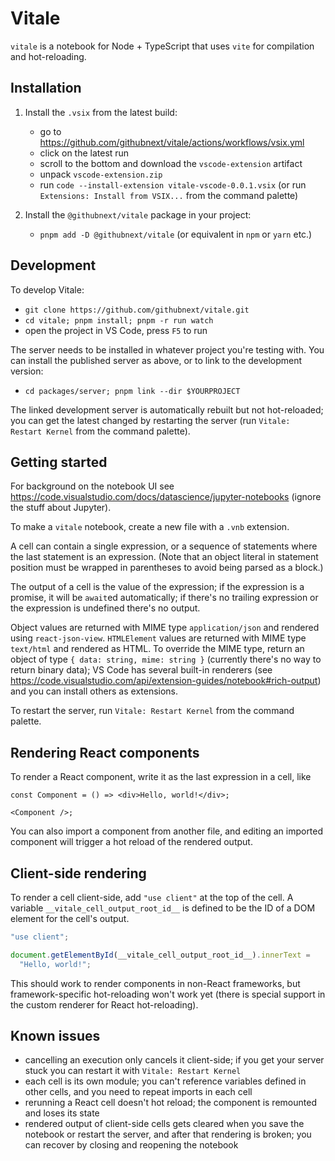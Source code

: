 # Vitale

`vitale` is a notebook for Node + TypeScript that uses `vite` for compilation
and hot-reloading.

## Installation

1.  Install the `.vsix` from the latest build:

    - go to https://github.com/githubnext/vitale/actions/workflows/vsix.yml
    - click on the latest run
    - scroll to the bottom and download the `vscode-extension` artifact
    - unpack `vscode-extension.zip`
    - run `code --install-extension vitale-vscode-0.0.1.vsix` (or run
      `Extensions: Install from VSIX...` from the command palette)

2.  Install the `@githubnext/vitale` package in your project:

    - `pnpm add -D @githubnext/vitale` (or equivalent in `npm` or `yarn` etc.)

## Development

To develop Vitale:

- `git clone https://github.com/githubnext/vitale.git`
- `cd vitale; pnpm install; pnpm -r run watch`
- open the project in VS Code, press `F5` to run

The server needs to be installed in whatever project you're testing with. You
can install the published server as above, or to link to the development
version:

- `cd packages/server; pnpm link --dir $YOURPROJECT`

The linked development server is automatically rebuilt but not hot-reloaded; you
can get the latest changed by restarting the server (run `Vitale: Restart
Kernel` from the command palette).

## Getting started

For background on the notebook UI see
https://code.visualstudio.com/docs/datascience/jupyter-notebooks (ignore the
stuff about Jupyter).

To make a `vitale` notebook, create a new file with a `.vnb` extension.

A cell can contain a single expression, or a sequence of statements where the
last statement is an expression. (Note that an object literal in statement
position must be wrapped in parentheses to avoid being parsed as a block.)

The output of a cell is the value of the expression; if the expression is a
promise, it will be `await`ed automatically; if there's no trailing expression
or the expression is undefined there's no output.

Object values are returned with MIME type `application/json` and rendered using
`react-json-view`. `HTMLElement` values are returned with MIME type `text/html`
and rendered as HTML. To override the MIME type, return an object of type `{
data: string, mime: string }` (currently there's no way to return binary data);
VS Code has several built-in renderers (see
https://code.visualstudio.com/api/extension-guides/notebook#rich-output) and you
can install others as extensions.

To restart the server, run `Vitale: Restart Kernel` from the command palette.

## Rendering React components

To render a React component, write it as the last expression in a cell, like

```tsx
const Component = () => <div>Hello, world!</div>;

<Component />;
```

You can also import a component from another file, and editing an imported component will trigger a hot reload of the rendered output.

## Client-side rendering

To render a cell client-side, add `"use client"` at the top of the cell. A
variable `__vitale_cell_output_root_id__` is defined to be the ID of a DOM
element for the cell's output.

```ts
"use client";

document.getElementById(__vitale_cell_output_root_id__).innerText =
  "Hello, world!";
```

This should work to render components in non-React frameworks, but
framework-specific hot-reloading won't work yet (there is special support in the
custom renderer for React hot-reloading).

## Known issues

- cancelling an execution only cancels it client-side; if you get your server
  stuck you can restart it with `Vitale: Restart Kernel`
- each cell is its own module; you can't reference variables defined in other
  cells, and you need to repeat imports in each cell
- rerunning a React cell doesn't hot reload; the component is remounted and
  loses its state
- rendered output of client-side cells gets cleared when you save the notebook
  or restart the server, and after that rendering is broken; you can recover by
  closing and reopening the notebook
